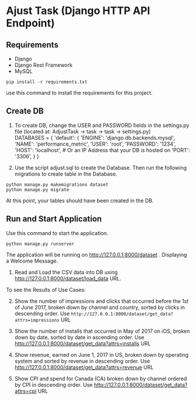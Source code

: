 # Ajust Task (Django HTTP API Endpoint)

## Requirements
- Django 
- Django Rest Framework
- MySQL

```
pip install -r requirements.txt
```
use this command to install the requirements for this project.

## Create DB
1. To create DB, change the USER and PASSWORD fields in the settings.py file (located at: AdjustTask ->  task -> task -> settings.py)  
DATABASES = {
    'default': {
        'ENGINE': 'django.db.backends.mysql',
        'NAME': 'performance_metric',
        'USER': 'root',
        'PASSWORD': '1234',
        'HOST': 'localhost',   # Or an IP Address that your DB is hosted on
        'PORT': '3306',
    }
}

2. Use the script adjust.sql to create the Database. Then run the following migrations to create table in the Database.

```
python manage.py makemigrations dataset
python manage.py migrate
```

At this point, your tables should have been created in the DB. 

## Run and Start Application

Use this command to start the application. 

```
python manage.py runserver
```
The application will be running on http://127.0.0.1:8000/dataset . Displaying a Welcome Message. 

1. Read and Load the CSV data into DB using http://127.0.0.1:8000/dataset/load_data URL. 


To see the Results of Use Cases:

2. Show the number of impressions and clicks that occurred before the 1st of June 2017, broken down by channel and country, 
sorted by clicks in descending order. Use ```http://127.0.0.1:8000/dataset/get_data?attrs=impressions``` URL

3. Show the number of installs that occurred in May of 2017 on iOS, broken down by date, sorted by date in ascending order.
Use http://127.0.0.1:8000/dataset/get_data?attrs=installs URL

4. Show revenue, earned on June 1, 2017 in US, broken down by operating system and sorted by revenue in descending order.
Use http://127.0.0.1:8000/dataset/get_data?attrs=revenue URL

5. Show CPI and spend for Canada (CA) broken down by channel ordered by CPI in descending order. 
Use http://127.0.0.1:8000/dataset/get_data?attrs=cpi URL
